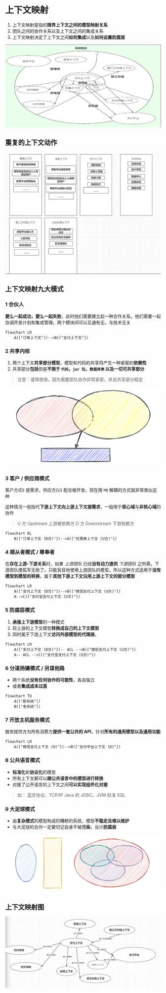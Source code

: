 # 上下文映射

1. 上下文映射是指的**限界上下文之间的模型映射关系**
2. 团队之间的协作关系以及上下文之间的集成关系
3. 上下文映射决定了上下文之间**如何集成**以及**如何设置防腐层**

![上下文映射](images/上下文映射/上下文映射.png)

## 重复的上下文动作

![子域概念提取](images/界限上下文/子域概念提取.png)

## 上下文映射九大模式

### 1 合伙人

**要么一起成功，要么一起失败**，此时他们需要建立起一种合作关系。他们需要一起协调开发计划和集成管理。两个模块间可以互通有无，与技术无关

```mermaid
flowchart LR
    A(["订单上下文"])-->B(["支付上下文"])
```

### 2 共享内核

1. 两个上下文**共享部分模型**，模型和代码的共享将产生一种紧密的**依赖性**
2. 共享部分**包括**但是**不限于 `代码`，`jar 包`，`数据库表` 以及一切可共享部分**

> 注意：谨慎使用，因为需要团队协作非常紧密，并且共享部分稳定

![共享内核模式](images/上下文映射/%E5%85%B1%E4%BA%AB%E5%86%85%E6%A0%B8%E6%A8%A1%E5%BC%8F.drawio.svg)

### 3 客户 / 供应商模式

客户方(D) 提需求，供应方(U) 配合做开发，现在用 `MQ` 解耦的方式就非常类似这种

这种情况一般指代**下游上下文向上游上下文提需求**，一般用于**核心域**与**非核心域**的协作

>U 方 Upstream 上游被依赖方
>D 方 Downstream 下游依赖方

```mermaid
flowchart RL
    B(["订单上下文 (D方)"])-->A(["优惠券上下文 (U方)"])
```

### 4 顺从者模式 / 尊奉者

在**存在上游-下游关系**时，如果 *上游团队* 已经**没有动力提供** *下游团队* 之所需，下游团队便孤军无助了。只能盲目地使用上游团队的模型。所以这种方式适用于**没有模型到模型的转换**，属于**其他下游上下文沿用上游上下文的部分模型**

```mermaid
flowchart LR
    A(["支付上下文 (D方)"])-->B(["微信支付上下文 (U方)"])
    A-->C(["支付宝支付上下文 (U方)"])
```

### 5 防腐层模式

1. **承接上下游模型**的一种模式
2. 将上游的上下文模型**转换成自己的上下文模型**
3. 同时属于下游上下文**访问外部模型的代理层**。

```mermaid
flowchart LR
    A(["支付上下文 (D方)"])-- ACL -->B(["微信支付上下文 (U方)"])
    A-- ACL -->C(["支付宝支付上下文 (U方)"])
```

### 6 分道扬镳模式 / 另谋他路

* 两个系统**没有任何协作的可能性**，各自独立
* 或者**集成成本过高**

```mermaid
flowchart TD
    A(["新系统"])
    B(["老系统"])
```

### 7 开放主机服务模式

服务提供方为所有消费方**提供一套公共的 API**，针对**所有的通用模型以及通用功能**

```mermaid
flowchart LR
    A(["微信支付上下文 (U)"])-->B(["支付中台上下文 (D)"])
```

### 8 公共语言模式

* **标准化**和**协议化**的模型
* 所有上下文都可以**跟公共语言中的模型进行转换**
* 对接了公开语言的上下文之间**可以实现组件化对接**

>如：
    蓝牙协议、TCP/IP
    Java 的 JDBC，JVM 标准
    SQL

### 9 大泥球模式

* 由**复杂模式**的模型构成的糟糕的系统，模型**不稳定且难以维护**
* 与大泥球的合作一定要切记自身不被**污染**，设计**防腐层**

![大泥球模式](images/上下文映射/大泥球模式.drawio.svg)

## 上下文映射图

![上下文映射](images/上下文映射/上下文映射2.png)
